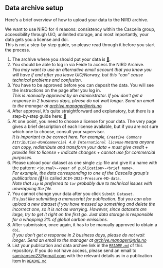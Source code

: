 ## Data archive setup
Here's a brief overview of how to upload your data to the NIRD archive.  

We want to use NIRD for 4 reasons: consistency within the Cascella group, accessibility through UiO, unlimited storage, and most importantly, your data gets you a license and doi.  
This is not a step-by-step guide, so please read through it before you start the process.  

1) The archive where you should put your data is [🔗](https://archive.sigma2.no/welcome.xhtml).
2) You should be able to log in via Feide to access the NIRD Archive.  
   _You may want to use an alternative email account that you know you will have if and after you leave UiO/Norway, but this "can" cause technical problems and confusion._
3) You have to be approved before you can deposit the data. You will see the instructions on the page after you log in.  
   _This is manually approved by an administrator. 
   If you don't get a response in 2 business days, please do not wait longer. Send an email to the manager at [archive.manager@nris.no](mailto:archive.manager@nris.no)_     
5) After approval, it's quite straightforward and explanatory, but there is a step-by-step guide here: [🔗](https://archive.norstore.no/pages/public/userguide.jsf)
6) At one point, you need to choose a license for your data. The very page gives a brief description of each license available, but if you are not sure which one to choose, consult your supervisor.  
   _It is important to be correct here. For example, `Creative Commons Attribution-NonCommercial 4.0 International license` means anyone can copy, redistribute and transform your data + must give credit + provide link to license + indicate changes + cannot use for commercial purposes._
7) Please upload your dataset as one single `zip` file and give it a name with the pattern: `<journal>-<year of publication>-<brief name>`.  
   _For example, the data corresponding to one of the Cascella group's publications ([🔗](https://archive.sigma2.no/pages/public/datasetDetail.jsf?id=10.11582/2023.00019))_ is called `JCIM-2023-Pressure-MD-data`.  
   _Note that `zip` is preferred to `tar` probably due to technical issues with unwrapping the file._
8) You cannot change your data after you click `Submit Dataset`.  
   _It's just like submitting a manuscript for publication. But you can also upload a new dataset if you have messed up something and delete the incorrect one, so it is not as worrying. However, since datasets are large, try to get it right on the first go. Just data storage is responsible for a whopping 2% of global carbon emissions._  
9) After submission, once again, it has to be manually approved to obtain a `doi`.  
   _If you don't get a response in 2 business days, please do not wait longer. Send an email to the manager at [archive.manager@nris.no](mailto:archive.manager@nris.no)_ 
10) List your publication and data archive link in the [`README.md`](README.md) of this repository. If you do not have access, please send an email to [samiransen23@gmail.com](mailto:samiransen23@gmail.com) with the relevant details as in a publication item in [`README.md`](README.md)

